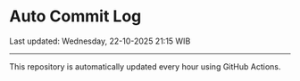 # Auto Commit Log

Last updated: Wednesday, 22-10-2025 21:15 WIB

---

This repository is automatically updated every hour using GitHub Actions.
